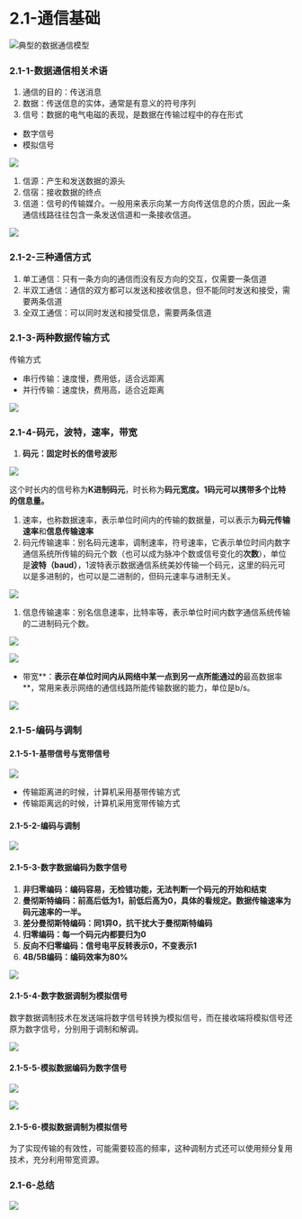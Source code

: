# 2.1-通信基础

![&#x5178;&#x578B;&#x7684;&#x6570;&#x636E;&#x901A;&#x4FE1;&#x6A21;&#x578B;](../../.gitbook/assets/image%20%28214%29.png)

### 2.1-1-数据通信相关术语

1. 通信的目的：传送消息
2. 数据：传送信息的实体，通常是有意义的符号序列
3. 信号：数据的电气电磁的表现，是数据在传输过程中的存在形式

* 数字信号
* 模拟信号

![](../../.gitbook/assets/image%20%2849%29.png)

1. 信源：产生和发送数据的源头
2. 信宿：接收数据的终点
3. 信道：信号的传输媒介。一般用来表示向某一方向传送信息的介质，因此一条通信线路往往包含一条发送信道和一条接收信道。

![](../../.gitbook/assets/image%20%28161%29.png)

### 2.1-2-三种通信方式

1. 单工通信：只有一条方向的通信而没有反方向的交互，仅需要一条信道
2. 半双工通信：通信的双方都可以发送和接收信息，但不能同时发送和接受，需要两条信道
3. 全双工通信：可以同时发送和接受信息，需要两条信道

### 2.1-3-两种数据传输方式

传输方式

* 串行传输：速度慢，费用低，适合远距离
* 并行传输：速度快，费用高，适合近距离

![](../../.gitbook/assets/image%20%2830%29.png)

### 2.1-4-码元，波特，速率，带宽

1. **码元：固定时长的信号波形** 

![](../../.gitbook/assets/image%20%2872%29.png)

这个时长内的信号称为**K进制码元**，时长称为**码元宽度。1码元可以携带多个比特的信息量。**

1. 速率，也称数据速率，表示单位时间内的传输的数据量，可以表示为**码元传输速率**和**信息传输速率**
2. 码元传输速率：别名码元速率，调制速率，符号速率，它表示单位时间内数字通信系统所传输的码元个数（也可以成为脉冲个数或信号变化的**次数**），单位是**波特（baud）**，1波特表示数据通信系统美妙传输一个码元，这里的码元可以是多进制的，也可以是二进制的，但码元速率与进制无关。

![](../../.gitbook/assets/image%20%28111%29.png)

1. 信息传输速率：别名信息速率，比特率等，表示单位时间内数字通信系统传输的二进制码元个数。

![](../../.gitbook/assets/image%20%28187%29.png)

![](../../.gitbook/assets/image%20%2899%29.png)

* 带宽**：**表示在单位时间内从网络中某一点到另一点所能通过的**最高数据率**，常用来表示网络的通信线路所能传输数据的能力，单位是b/s。



![](../../.gitbook/assets/image%20%287%29.png)

### **2.1-5-编码与调制**

#### **2.1-5-1-基带信号与宽带信号**

![](../../.gitbook/assets/image%20%28174%29.png)

* 传输距离进的时候，计算机采用基带传输方式
* 传输距离远的时候，计算机采用宽带传输方式

#### 2.1-5-2-编码与调制

![](../../.gitbook/assets/image%20%2811%29.png)

#### **2.1-5-3-数字数据编码为数字信号**

1. **非归零编码：编码容易，无检错功能，无法判断一个码元的开始和结束**
2. **曼彻斯特编码：前高后低为1，前低后高为0，具体的看规定。数据传输速率为码元速率的一半。**
3. **差分曼彻斯特编码：同1异0，抗干扰大于曼彻斯特编码**
4. **归零编码：每一个码元内都要归为0**
5. **反向不归零编码：信号电平反转表示0，不变表示1**
6. **4B/5B编码：编码效率为80%**

![](../../.gitbook/assets/image%20%2864%29.png)

#### 

#### 2.1-5-4-数字数据调制为模拟信号

数字数据调制技术在发送端将数字信号转换为模拟信号，而在接收端将模拟信号还原为数字信号，分别用于调制和解调。

![](../../.gitbook/assets/image%20%28102%29.png)

#### 2.1-5-5-模拟数据编码为数字信号

![](../../.gitbook/assets/image%20%2837%29.png)

![](../../.gitbook/assets/image%20%2838%29.png)

#### 2.1-5-6-模拟数据调制为模拟信号

为了实现传输的有效性，可能需要较高的频率，这种调制方式还可以使用频分复用技术，充分利用带宽资源。



### 2.1-6-总结

![](../../.gitbook/assets/image%20%2877%29.png)

